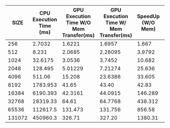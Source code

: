 |SIZE| CPU Execution Time (ms) | GPU Execution Time W/O Mem Transfer(ms) |GPU Execution Time W/ Mem Transfer(ms) | SpeedUp (W/O Mem) | SpeedUp (W/ Mem) | Throughput (GB/s)|
|----|-------------------------|-----------------------------------------|----------------------------------------|-------------------|------------------|------------------|
|256|2.7032| 1.6221 | 1.6957| 1.667 | 1.594 | 3.61837|
|512|8.231| 2.0685 | 2.28095 | 3.9792 | 3.609 | 4.9762|
|1024| 32.6175 | 3.0536 | 3.7452 | 10.682 | 8.709 | 6.0126|
|2048| 128.495 | 5.01229 | 7.21274 | 25.636 | 17.82 | 7.639|
|4096| 511.06 | 15.208 | 23.6386 | 33.605 | 21.62 | 7.9674 |
|8192| 1783.953 | 41.65 | 43.40 | 42.83 | 41.105 | .09632 |
|16384| 6190.393| 42.3161 | 44.0915 | 146.289| 140.399| .18475 |
|32768|28319.33| 64.61 | 64.7768 | 438.312 | 437.183 | 3.9024 |
|65536|112617.5| 131.473 | 131.756 | 856.58 | 854.743 | 4.64 |
|131072| 450960.3 | 326.71 | 327.20 | 1380.31 | 1378.24 | 5.306 |




